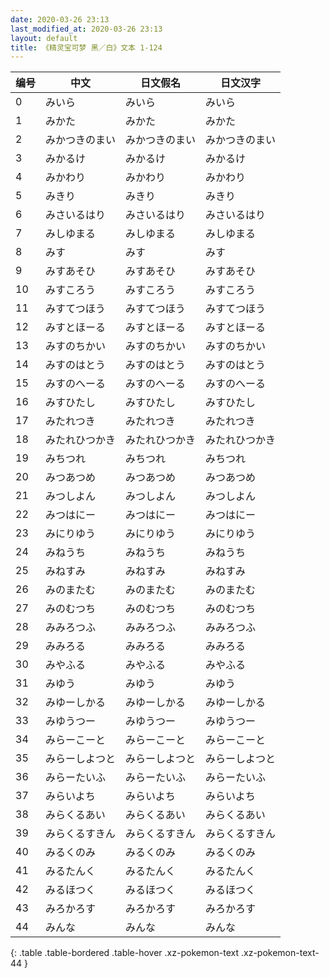 ```yaml
---
date: 2020-03-26 23:13
last_modified_at: 2020-03-26 23:13
layout: default
title: 《精灵宝可梦 黑／白》文本 1-124
---
```

| 编号 | 中文 | 日文假名 | 日文汉字 |
| ---- | ---- | ---- | --- |
| 0 | みいら | みいら | みいら |
| 1 | みかた | みかた | みかた |
| 2 | みかつきのまい | みかつきのまい | みかつきのまい |
| 3 | みかるけ | みかるけ | みかるけ |
| 4 | みかわり | みかわり | みかわり |
| 5 | みきり | みきり | みきり |
| 6 | みさいるはり | みさいるはり | みさいるはり |
| 7 | みしゆまる | みしゆまる | みしゆまる |
| 8 | みす | みす | みす |
| 9 | みすあそひ | みすあそひ | みすあそひ |
| 10 | みすころう | みすころう | みすころう |
| 11 | みすてつほう | みすてつほう | みすてつほう |
| 12 | みすとほーる | みすとほーる | みすとほーる |
| 13 | みすのちかい | みすのちかい | みすのちかい |
| 14 | みすのはとう | みすのはとう | みすのはとう |
| 15 | みすのへーる | みすのへーる | みすのへーる |
| 16 | みすひたし | みすひたし | みすひたし |
| 17 | みたれつき | みたれつき | みたれつき |
| 18 | みたれひつかき | みたれひつかき | みたれひつかき |
| 19 | みちつれ | みちつれ | みちつれ |
| 20 | みつあつめ | みつあつめ | みつあつめ |
| 21 | みつしよん | みつしよん | みつしよん |
| 22 | みつはにー | みつはにー | みつはにー |
| 23 | みにりゆう | みにりゆう | みにりゆう |
| 24 | みねうち | みねうち | みねうち |
| 25 | みねすみ | みねすみ | みねすみ |
| 26 | みのまたむ | みのまたむ | みのまたむ |
| 27 | みのむつち | みのむつち | みのむつち |
| 28 | みみろつふ | みみろつふ | みみろつふ |
| 29 | みみろる | みみろる | みみろる |
| 30 | みやふる | みやふる | みやふる |
| 31 | みゆう | みゆう | みゆう |
| 32 | みゆーしかる | みゆーしかる | みゆーしかる |
| 33 | みゆうつー | みゆうつー | みゆうつー |
| 34 | みらーこーと | みらーこーと | みらーこーと |
| 35 | みらーしよつと | みらーしよつと | みらーしよつと |
| 36 | みらーたいふ | みらーたいふ | みらーたいふ |
| 37 | みらいよち | みらいよち | みらいよち |
| 38 | みらくるあい | みらくるあい | みらくるあい |
| 39 | みらくるすきん | みらくるすきん | みらくるすきん |
| 40 | みるくのみ | みるくのみ | みるくのみ |
| 41 | みるたんく | みるたんく | みるたんく |
| 42 | みるほつく | みるほつく | みるほつく |
| 43 | みろかろす | みろかろす | みろかろす |
| 44 | みんな | みんな | みんな |
{: .table .table-bordered .table-hover .xz-pokemon-text .xz-pokemon-text-44 }